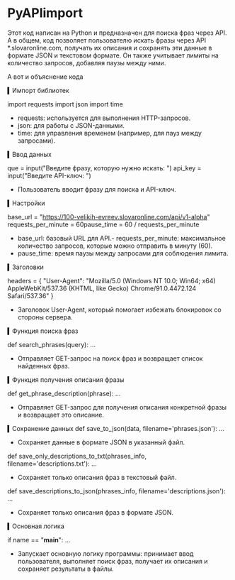 # PyAPIimport
Этот код написан на Python и предназначен для поиска фраз через API.  А в общем, код позволяет пользователю искать фразы через API *.slovaronline.com, получать их описания и сохранять эти данные в формате JSON и текстовом формате. Он также учитывает лимиты на количество запросов, добавляя паузы между ними.

А вот и объяснение кода

▍Импорт библиотек

import requests
import json
import time

- requests: используется для выполнения HTTP-запросов.
- json: для работы с JSON-данными.
- time: для управления временем (например, для пауз между запросами).

▍Ввод данных

que = input("Введите фразу, которую нужно искать: ")
api_key = input("Введите API-ключ: ")

- Пользователь вводит фразу для поиска и API-ключ.

▍Настройки

base_url = "https://100-velikih-evreev.slovaronline.com/api/v1-alpha"
requests_per_minute = 60pause_time = 60 / requests_per_minute

- base_url: базовый URL для API.- requests_per_minute: максимальное количество запросов, которые можно отправить в минуту (60).
- pause_time: время паузы между запросами для соблюдения лимита.

▍Заголовки

headers = {    "User-Agent": "Mozilla/5.0 (Windows NT 10.0; Win64; x64) AppleWebKit/537.36 (KHTML, like Gecko) Chrome/91.0.4472.124 Safari/537.36"
}

- Заголовок User-Agent, который помогает избежать блокировок со стороны сервера.

▍Функция поиска фраз

def search_phrases(query):
    ...

- Отправляет GET-запрос на поиск фраз и возвращает список найденных фраз.

▍Функция получения описания фразы

def get_phrase_description(phrase):
    ...

- Отправляет GET-запрос для получения описания конкретной фразы и возвращает это описание.

▍Сохранение данных
def save_to_json(data, filename='phrases.json'):
    ...

- Сохраняет данные в формате JSON в указанный файл.

def save_only_descriptions_to_txt(phrases_info, filename='descriptions.txt'):
    ...

- Сохраняет только описания фраз в текстовый файл.

def save_descriptions_to_json(phrases_info, filename='descriptions.json'):
    ...

- Сохраняет только описания фраз в формате JSON.

▍Основная логика

if name == "__main__":
    ...

- Запускает основную логику программы: принимает ввод пользователя, выполняет поиск фраз, получает их описания и сохраняет результаты в файлы.

